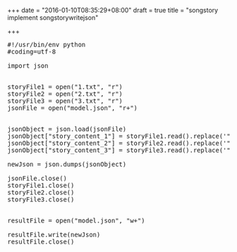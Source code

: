 +++
date = "2016-01-10T08:35:29+08:00"
draft = true
title = "songstory implement songstorywritejson"

+++



<pre>
#!/usr/bin/env python
#coding=utf-8

import json


storyFile1 = open("1.txt", "r")
storyFile2 = open("2.txt", "r")
storyFile3 = open("3.txt", "r")
jsonFile = open("model.json", "r+")


jsonObject = json.load(jsonFile)
jsonObject["story_content_1"] = storyFile1.read().replace('"','\"')
jsonObject["story_content_2"] = storyFile2.read().replace('"','\"')
jsonObject["story_content_3"] = storyFile3.read().replace('"','\"')

newJson = json.dumps(jsonObject)

jsonFile.close()
storyFile1.close()
storyFile2.close()
storyFile3.close()


resultFile = open("model.json", "w+")

resultFile.write(newJson)
resultFile.close()
</pre>